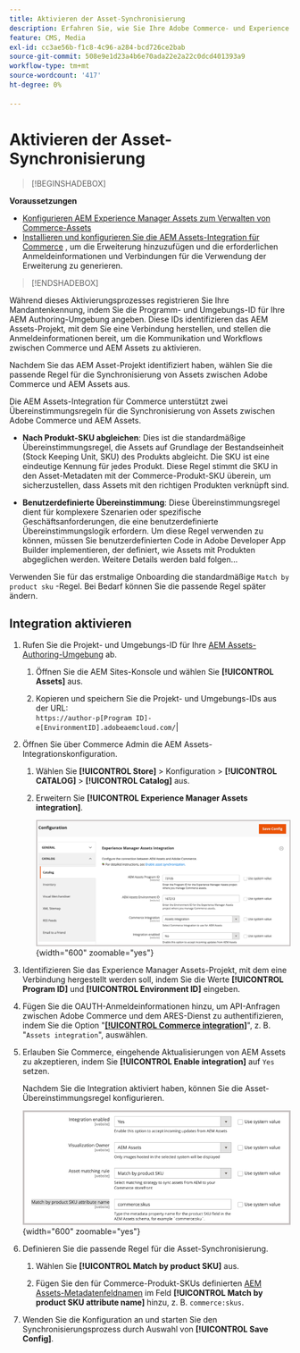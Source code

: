 ```yaml
---
title: Aktivieren der Asset-Synchronisierung
description: Erfahren Sie, wie Sie Ihre Adobe Commerce- und Experience Manager Assets-Projekte verbinden, um die Asset-Synchronisierung zwischen diesen beiden Systemen zu ermöglichen.
feature: CMS, Media
exl-id: cc3ae56b-f1c8-4c96-a284-bcd726ce2bab
source-git-commit: 508e9e1d23a4b6e70ada22e2a22c0dcd401393a9
workflow-type: tm+mt
source-wordcount: '417'
ht-degree: 0%

---
```


# Aktivieren der Asset-Synchronisierung

>[!BEGINSHADEBOX]

**Voraussetzungen**

- [Konfigurieren AEM Experience Manager Assets zum Verwalten von Commerce-Assets](#aem-assets-configure-aem)
- [Installieren und konfigurieren Sie die AEM Assets-Integration für Commerce](#aem-assets-configure-commerce.md) , um die Erweiterung hinzuzufügen und die erforderlichen Anmeldeinformationen und Verbindungen für die Verwendung der Erweiterung zu generieren.

>[!ENDSHADEBOX]

Während dieses Aktivierungsprozesses registrieren Sie Ihre Mandantenkennung, indem Sie die Programm- und Umgebungs-ID für Ihre AEM Authoring-Umgebung angeben. Diese IDs identifizieren das AEM Assets-Projekt, mit dem Sie eine Verbindung herstellen, und stellen die Anmeldeinformationen bereit, um die Kommunikation und Workflows zwischen Commerce und AEM Assets zu aktivieren.

Nachdem Sie das AEM Asset-Projekt identifiziert haben, wählen Sie die passende Regel für die Synchronisierung von Assets zwischen Adobe Commerce und AEM Assets aus.

Die AEM Assets-Integration für Commerce unterstützt zwei Übereinstimmungsregeln für die Synchronisierung von Assets zwischen Adobe Commerce und AEM Assets.

- **Nach Produkt-SKU abgleichen**: Dies ist die standardmäßige Übereinstimmungsregel, die Assets auf Grundlage der Bestandseinheit (Stock Keeping Unit, SKU) des Produkts abgleicht. Die SKU ist eine eindeutige Kennung für jedes Produkt. Diese Regel stimmt die SKU in den Asset-Metadaten mit der Commerce-Produkt-SKU überein, um sicherzustellen, dass Assets mit den richtigen Produkten verknüpft sind.

- **Benutzerdefinierte Übereinstimmung**: Diese Übereinstimmungsregel dient für komplexere Szenarien oder spezifische Geschäftsanforderungen, die eine benutzerdefinierte Übereinstimmungslogik erfordern. Um diese Regel verwenden zu können, müssen Sie benutzerdefinierten Code in Adobe Developer App Builder implementieren, der definiert, wie Assets mit Produkten abgeglichen werden. Weitere Details werden bald folgen...

Verwenden Sie für das erstmalige Onboarding die standardmäßige `Match by product sku` -Regel. Bei Bedarf können Sie die passende Regel später ändern.

## Integration aktivieren

1. Rufen Sie die Projekt- und Umgebungs-ID für Ihre [AEM Assets-Authoring-Umgebung](https://experienceleague.adobe.com/en/docs/experience-manager-cloud-service/content/sites/authoring/quick-start) ab.

   1. Öffnen Sie die AEM Sites-Konsole und wählen Sie **[!UICONTROL Assets]** aus.

   1. Kopieren und speichern Sie die Projekt- und Umgebungs-IDs aus der URL:<br>`https://author-p[Program ID]-e[EnvironmentID].adobeaemcloud.com/`|

1. Öffnen Sie über Commerce Admin die AEM Assets-Integrationskonfiguration.

   1. Wählen Sie **[!UICONTROL Store]** > Konfiguration > **[!UICONTROL CATALOG]** > **[!UICONTROL Catalog]** aus.

   1. Erweitern Sie **[!UICONTROL Experience Manager Assets integration]**.

      ![AEM Assets-Integration aktivieren Sie die Integration](assets/aem-assets-integration-enable-config.png){width="600" zoomable="yes"}

1. Identifizieren Sie das Experience Manager Assets-Projekt, mit dem eine Verbindung hergestellt werden soll, indem Sie die Werte **[!UICONTROL Program ID]** und **[!UICONTROL Environment ID]** eingeben.

1. Fügen Sie die OAUTH-Anmeldeinformationen hinzu, um API-Anfragen zwischen Adobe Commerce und dem ARES-Dienst zu authentifizieren, indem Sie die Option &quot;**[[!UICONTROL Commerce integration]](aem-assets-configure-commerce.md#add-the-integration-to-the-commerce-environment)**&quot;, z. B. &quot;`Assets integration`&quot;, auswählen.

1. Erlauben Sie Commerce, eingehende Aktualisierungen von AEM Assets zu akzeptieren, indem Sie **[!UICONTROL Enable integration]** auf `Yes` setzen.

   Nachdem Sie die Integration aktiviert haben, können Sie die Asset-Übereinstimmungsregel konfigurieren.

   ![AEM Assets-Integration: Auswahl der Asset-Übereinstimmungsregel](assets/aem-assets-config-matching-rule.png){width="600" zoomable="yes"}

1. Definieren Sie die passende Regel für die Asset-Synchronisierung.

   1. Wählen Sie **[!UICONTROL Match by product SKU]** aus.

   1. Fügen Sie den für Commerce-Produkt-SKUs definierten [AEM Assets-Metadatenfeldnamen](aem-assets-configure-aem.md#configure-metadata) im Feld **[!UICONTROL Match by product SKU attribute name]** hinzu, z. B. `commerce:skus`.

1. Wenden Sie die Konfiguration an und starten Sie den Synchronisierungsprozess durch Auswahl von **[!UICONTROL Save Config]**.
